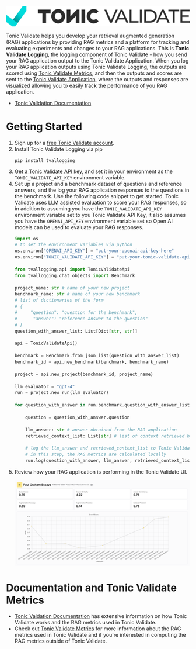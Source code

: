 <picture>
  <source media="(prefers-color-scheme: light)" srcset="./README_images/TonicValidate-Horizontal-Dark-Icon.svg">
  <source media="(prefers-color-scheme: dark)" srcset="./README_images/TonicValidate-Horizontal-White-Icon.svg">
  <img src="./README_images/TonicValidate-Horizontal-Dark-Icon.svg">
</picture>

Tonic Validate helps you develop your retrieval augmented generation (RAG) applications by providing RAG metrics and a platform for tracking and evaluating experiments and changes to your RAG applications. This is **Tonic Validate Logging**, the logging component of Tonic Validate - how you send your RAG application output to the Tonic Validate Application. When you log your RAG application outputs using Tonic Validate Logging, the outputs are scored using [Tonic Validate Metrics](https://github.com/TonicAI/tvalmetrics), and then the outputs and scores are sent to the [Tonic Validate Application](https://validate.tonic.ai), where the outputs and responses are visualized allowing you to easily track the performance of you RAG application.

*  [Tonic Validation Documentation](https://docs.tonic.ai/validate/)

# Getting Started

1. Sign up for a [free Tonic Validate account](https://validate.tonic.ai/signup).
2. Install Tonic Validate Logging via pip
   ```
   pip install tvallogging
   ```
3. [Get a Tonic Validate API key](https://docs.tonic.ai/validate/getting-started-with-tonic-validate/tonic-validate-obtain-sdk-access-token), and set it in your environment as the `TONIC_VALIDATE_API_KEY` environment variable.
4. Set up a project and a benchmark dataset of questions and reference answers, and the log your RAG application responses to the questions in the benchmark. Use the following code snippet to get started. Tonic Validate uses LLM assisted evaluation to score your RAG responses, so in addition to assuming you have the `TONIC_VALIDATE_API_KEY` environment variable set to you Tonic Validate API Key, it also assumes you have the `OPENAI_API_KEY` environment variable set so Open AI models can be used to evaluate your RAG responses.
   ```python
   import os
   # to set the environment variables via python
   os.environ["OPENAI_API_KEY"] = "put-your-openai-api-key-here"
   os.environ["TONIC_VALIDATE_API_KEY"] = "put-your-tonic-validate-api-key-here"
   
   from tvallogging.api import TonicValidateApi
   from tvallogging.chat_objects import Benchmark
   
   project_name: str # name of your new project
   benchmark_name: str # name of your new benchmark
   # list of dictionaries of the form
   # {
   #     "question": "question for the benchmark",
   #      "answer": "reference answer to the question"
   # }
   question_with_answer_list: List[Dict[str, str]]
   
   api = TonicValidateApi()
   
   benchmark = Benchmark.from_json_list(question_with_answer_list)
   benchmark_id = api.new_benchmark(benchmark, benchmark_name)
   
   project = api.new_project(benchmark_id, project_name)
   
   llm_evaluator = "gpt-4"
   run = project.new_run(llm_evaluator)
   
   for question_with_answer in run.benchmark.question_with_answer_list:
   
       question = question_with_answer.question
   
       llm_answer: str # answer obtained from the RAG application
       retrieved_context_list: List[str] # list of context retrieved by the RAG application
   
       # log the llm_answer and retrieved_context_list to Tonic Validate
       # in this step, the RAG metrics are calculated locally
       run.log(question_with_answer, llm_answer, retrieved_context_list)
   ```
5. Review how your RAG application is performing in the Tonic Validate UI.
   <p align="center">
     <img src="./README_images/project_page_overall_score_chart.png" width="600"/>
   </p>

# Documentation and Tonic Validate Metrics

* [Tonic Vaidation Documentation](https://docs.tonic.ai/validate/) has extensive information on how Tonic Validate works and the RAG metrics used in Tonic Validate.
* Check out [Tonic Validate Metrics](https://github.com/TonicAI/tvalmetrics) for more information about the RAG metrics used in Tonic Validate and if you're interested in computing the RAG metrics outside of Tonic Validate.
